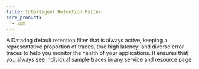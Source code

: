 ```yaml
---
title: Intelligent Retention Filter
core_product:
  - apm
---
```

A Datadog default retention filter that is always active, keeping a representative proportion of traces, true high latency, and diverse error traces to help you monitor the health of your applications. It ensures that you always see individual sample traces in any service and resource page.